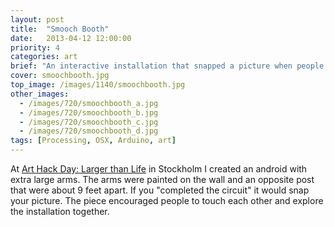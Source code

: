 ```yaml
---
layout: post
title:  "Smooch Booth"
date:   2013-04-12 12:00:00
priority: 4
categories: art
brief: "An interactive installation that snapped a picture when people touched."
cover: smoochbooth.jpg
top_image: /images/1140/smoochbooth.jpg
other_images:
  - /images/720/smoochbooth_a.jpg
  - /images/720/smoochbooth_b.jpg
  - /images/720/smoochbooth_c.jpg
  - /images/720/smoochbooth_d.jpg
tags: [Processing, OSX, Arduino, art]
---
```


At [Art Hack Day: Larger than Life](http://arthackday.net/events/larger-than-life)
in Stockholm I created an android with extra large arms.
The arms were painted on the wall and an opposite post
that were about 9 feet apart.
If you "completed the circuit" it would snap your picture.
The piece encouraged people to touch each other
and explore the installation together.
